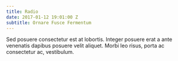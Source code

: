 ```yaml
---
title: Radio
date: 2017-01-12 19:01:00 Z
subtitle: Ornare Fusce Fermentum
---
```


Sed posuere consectetur est at lobortis. Integer posuere erat a ante venenatis dapibus posuere velit aliquet. Morbi leo risus, porta ac consectetur ac, vestibulum.